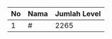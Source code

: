| No | Nama            | Jumlah Level |
|----|-----------------|--------------|
| 1  | #    |    2265        |
